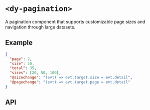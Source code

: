 # `<dy-pagination>`

A pagination component that supports customizable page sizes and navigation through large datasets.

## Example

<gbp-example name="dy-pagination" src="https://esm.sh/duoyun-ui/elements/pagination">

```json
{
  "page": 2,
  "size": 20,
  "total": 35,
  "sizes": [20, 50, 100],
  "@sizechange": "(evt) => evt.target.size = evt.detail",
  "@pagechange": "(evt) => evt.target.page = evt.detail"
}
```

</gbp-example>

## API

<gbp-api src="/src/elements/pagination.ts"></gbp-api>
